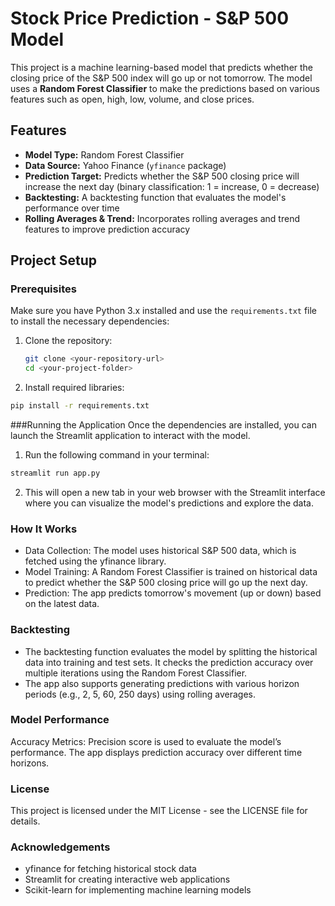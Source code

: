 # Stock Price Prediction - S&P 500 Model

This project is a machine learning-based model that predicts whether the closing price of the S&P 500 index will go up or not tomorrow. The model uses a **Random Forest Classifier** to make the predictions based on various features such as open, high, low, volume, and close prices.

## Features
- **Model Type:** Random Forest Classifier
- **Data Source:** Yahoo Finance (`yfinance` package)
- **Prediction Target:** Predicts whether the S&P 500 closing price will increase the next day (binary classification: 1 = increase, 0 = decrease)
- **Backtesting:** A backtesting function that evaluates the model's performance over time
- **Rolling Averages & Trend:** Incorporates rolling averages and trend features to improve prediction accuracy

## Project Setup

### Prerequisites
Make sure you have Python 3.x installed and use the `requirements.txt` file to install the necessary dependencies:

1. Clone the repository:
   ```bash
   git clone <your-repository-url>
   cd <your-project-folder>

2. Install required libraries:
  ```bash
  pip install -r requirements.txt
  ```

###Running the Application
Once the dependencies are installed, you can launch the Streamlit application to interact with the model.

1. Run the following command in your terminal:

  ```bash
  streamlit run app.py
  ```
2. This will open a new tab in your web browser with the Streamlit interface where you can visualize the model's predictions and explore the data.

### How It Works
- Data Collection: The model uses historical S&P 500 data, which is fetched using the yfinance library.
- Model Training: A Random Forest Classifier is trained on historical data to predict whether the S&P 500 closing price will go up the next day.
- Prediction: The app predicts tomorrow's movement (up or down) based on the latest data.

### Backtesting
- The backtesting function evaluates the model by splitting the historical data into training and test sets. It checks the prediction accuracy over multiple iterations using the Random Forest Classifier.
- The app also supports generating predictions with various horizon periods (e.g., 2, 5, 60, 250 days) using rolling averages.

### Model Performance
Accuracy Metrics: Precision score is used to evaluate the model’s performance. The app displays prediction accuracy over different time horizons.

### License
This project is licensed under the MIT License - see the LICENSE file for details.

### Acknowledgements
- yfinance for fetching historical stock data
- Streamlit for creating interactive web applications
- Scikit-learn for implementing machine learning models
